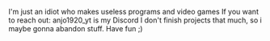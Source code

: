 I'm just an idiot who makes useless programs and video games
If you want to reach out: anjo1920_yt is my Discord
I don't finish projects that much, so i maybe gonna abandon stuff.
Have fun ;)
